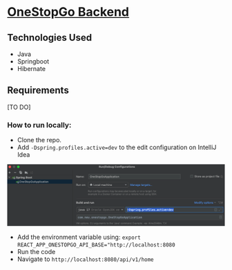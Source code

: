 # [OneStopGo Backend](http://onestopgo.eastus.cloudapp.azure.com:8080/)

## Technologies Used
* Java
* Springboot
* Hibernate

## Requirements

[TO DO]

### How to run locally:
* Clone the repo.
* Add `-Dspring.profiles.active=dev` to the edit configuration on IntelliJ Idea

![](images/readme/setup.png)


* Add the environment variable using: `export REACT_APP_ONESTOPGO_API_BASE="http://localhost:8080`
* Run the code
* Navigate to `http://localhost:8080/api/v1/home`

